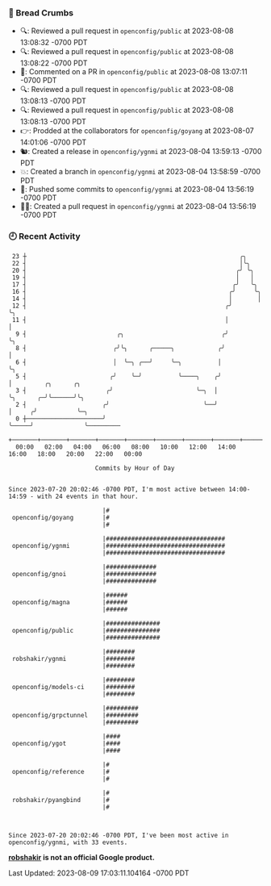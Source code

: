 ### 🍞 Bread Crumbs

 * 🔍: Reviewed a pull request in  `openconfig/public` at 2023-08-08 13:08:32 -0700 PDT
 * 🔍: Reviewed a pull request in  `openconfig/public` at 2023-08-08 13:08:22 -0700 PDT
 * 💬: Commented on a PR in  `openconfig/public` at 2023-08-08 13:07:11 -0700 PDT
 * 🔍: Reviewed a pull request in  `openconfig/public` at 2023-08-08 13:08:13 -0700 PDT
 * 🔍: Reviewed a pull request in  `openconfig/public` at 2023-08-08 13:08:13 -0700 PDT
 * 👉: Prodded at the collaborators for `openconfig/goyang` at 2023-08-07 14:01:06 -0700 PDT
 * 🐿: Created a release in `openconfig/ygnmi` at 2023-08-04 13:59:13 -0700 PDT
 * 💥: Created a branch in `openconfig/ygnmi` at 2023-08-04 13:58:59 -0700 PDT
 * 🚢: Pushed some commits to `openconfig/ygnmi` at 2023-08-04 13:56:19 -0700 PDT
 * ✍🏼: Created a pull request in `openconfig/ygnmi` at 2023-08-04 13:56:19 -0700 PDT

### 🕘 Recent Activity
```
 23 ┼                                                           ╭╮
 22 ┤                                                           │╰╮
 20 ┤                                                          ╭╯ ╰╮
 19 ┤                                                          │   │
 17 ┤                                                         ╭╯   ╰╮
 16 ┤                                                        ╭╯     ╰╮
 14 ┤                                                        │       │
 12 ┤                                                       ╭╯       ╰╮
 11 ┤                                                       │         │
  9 ┤                         ╭╮                           ╭╯         ╰╮
  8 ┤                        ╭╯╰╮      ╭─────╮            ╭╯           │
  6 ┤                        │  ╰─╮ ╭──╯     ╰─╮          │            ╰╮
  5 ┤                       ╭╯    ╰─╯          ╰────╮    ╭╯             │         ╭╮      ╭╮
  3 ┤                      ╭╯                       ╰─╮  │              ╰╮      ╭─╯╰──────╯╰╮
  2 ┤                     ╭╯                          ╰──╯               │     ╭╯           ╰─╮
  0 ┼─────────────────────╯                                              ╰─────╯              ╰─────────
    +───────+───────+───────+───────+───────+───────+───────+───────+───────+───────+───────+───────+────
  00:00   02:00   04:00   06:00   08:00   10:00   12:00   14:00   16:00   18:00   20:00   22:00   00:00   

						Commits by Hour of Day


Since 2023-07-20 20:02:46 -0700 PDT, I'm most active between 14:00-14:59 - with 24 events in that hour.

```



```
                          |#
 openconfig/goyang        |#
                          |#

                          |#################################
 openconfig/ygnmi         |#################################
                          |#################################

                          |##############
 openconfig/gnoi          |##############
                          |##############

                          |######
 openconfig/magna         |######
                          |######

                          |###############
 openconfig/public        |###############
                          |###############

                          |########
 robshakir/ygnmi          |########
                          |########

                          |########
 openconfig/models-ci     |########
                          |########

                          |#########
 openconfig/grpctunnel    |#########
                          |#########

                          |####
 openconfig/ygot          |####
                          |####

                          |#
 openconfig/reference     |#
                          |#

                          |#
 robshakir/pyangbind      |#
                          |#



Since 2023-07-20 20:02:46 -0700 PDT, I've been most active in openconfig/ygnmi, with 33 events.

```
**[robshakir](mailto:robjs@google.com) is not an official Google product.**  


Last Updated: 2023-08-09 17:03:11.104164 -0700 PDT
